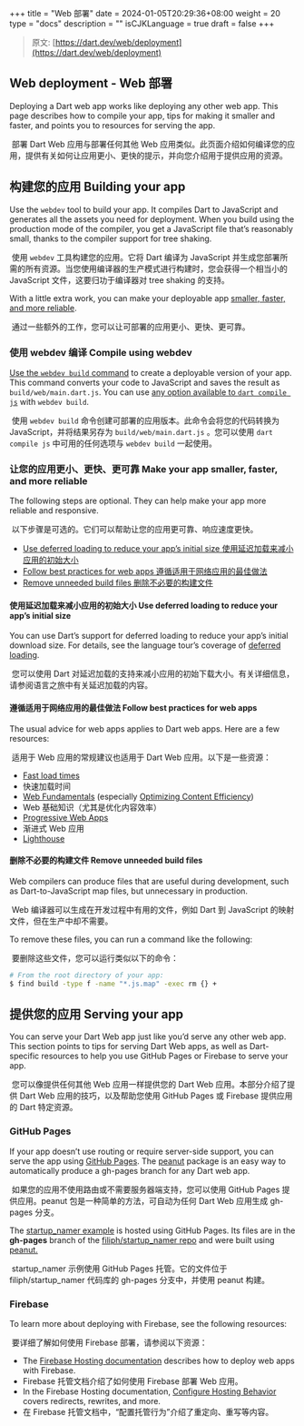 +++
title = "Web 部署"
date = 2024-01-05T20:29:36+08:00
weight = 20
type = "docs"
description = ""
isCJKLanguage = true
draft = false
+++

> 原文: [https://dart.dev/web/deployment](https://dart.dev/web/deployment)

## Web deployment  - Web 部署

Deploying a Dart web app works like deploying any other web app. This page describes how to compile your app, tips for making it smaller and faster, and points you to resources for serving the app.

​	部署 Dart Web 应用与部署任何其他 Web 应用类似。此页面介绍如何编译您的应用，提供有关如何让应用更小、更快的提示，并向您介绍用于提供应用的资源。

## 构建您的应用 Building your app 

Use the `webdev` tool to build your app. It compiles Dart to JavaScript and generates all the assets you need for deployment. When you build using the production mode of the compiler, you get a JavaScript file that’s reasonably small, thanks to the compiler support for tree shaking.

​	使用 `webdev` 工具构建您的应用。它将 Dart 编译为 JavaScript 并生成您部署所需的所有资源。当您使用编译器的生产模式进行构建时，您会获得一个相当小的 JavaScript 文件，这要归功于编译器对 tree shaking 的支持。

With a little extra work, you can make your deployable app [smaller, faster, and more reliable](https://dart.dev/web/deployment#make-your-app-smaller-faster-and-more-reliable).

​	通过一些额外的工作，您可以让可部署的应用更小、更快、更可靠。

### 使用 webdev 编译 Compile using webdev 

[Use the `webdev build` command](https://dart.dev/tools/webdev#build) to create a deployable version of your app. This command converts your code to JavaScript and saves the result as `build/web/main.dart.js`. You can use [any option available to `dart compile js`](https://dart.dev/tools/dart-compile#prod-compile-options) with `webdev build`.

​	使用 `webdev build` 命令创建可部署的应用版本。此命令会将您的代码转换为 JavaScript，并将结果另存为 `build/web/main.dart.js` 。您可以使用 `dart compile js` 中可用的任何选项与 `webdev build` 一起使用。

### 让您的应用更小、更快、更可靠 Make your app smaller, faster, and more reliable 

The following steps are optional. They can help make your app more reliable and responsive.

​	以下步骤是可选的。它们可以帮助让您的应用更可靠、响应速度更快。

- [Use deferred loading to reduce your app’s initial size
  使用延迟加载来减小应用的初始大小](https://dart.dev/web/deployment#use-deferred-loading-to-reduce-your-apps-initial-size)
- [Follow best practices for web apps
  遵循适用于网络应用的最佳做法](https://dart.dev/web/deployment#follow-best-practices-for-web-apps)
- [Remove unneeded build files
  删除不必要的构建文件](https://dart.dev/web/deployment#remove-unneeded-build-files)

#### 使用延迟加载来减小应用的初始大小 Use deferred loading to reduce your app’s initial size 

You can use Dart’s support for deferred loading to reduce your app’s initial download size. For details, see the language tour’s coverage of [deferred loading](https://dart.dev/language/libraries#lazily-loading-a-library).

​	您可以使用 Dart 对延迟加载的支持来减小应用的初始下载大小。有关详细信息，请参阅语言之旅中有关延迟加载的内容。

####  遵循适用于网络应用的最佳做法 Follow best practices for web apps

The usual advice for web apps applies to Dart web apps. Here are a few resources:

​	适用于 Web 应用的常规建议也适用于 Dart Web 应用。以下是一些资源：

- [Fast load times](https://web.dev/fast/)
- 快速加载时间
- [Web Fundamentals](https://developers.google.com/web/fundamentals/) (especially [Optimizing Content Efficiency](https://developers.google.com/web/fundamentals/performance/optimizing-content-efficiency/))
- Web 基础知识（尤其是优化内容效率）
- [Progressive Web Apps](https://web.dev/progressive-web-apps/)
- 渐进式 Web 应用
- [Lighthouse](https://developers.google.com/web/tools/lighthouse/)

#### 删除不必要的构建文件 Remove unneeded build files 

Web compilers can produce files that are useful during development, such as Dart-to-JavaScript map files, but unnecessary in production.

​	Web 编译器可以生成在开发过程中有用的文件，例如 Dart 到 JavaScript 的映射文件，但在生产中却不需要。

To remove these files, you can run a command like the following:

​	要删除这些文件，您可以运行类似以下的命令：

```sh
# From the root directory of your app:
$ find build -type f -name "*.js.map" -exec rm {} +
```

## 提供您的应用 Serving your app 

You can serve your Dart Web app just like you’d serve any other web app. This section points to tips for serving Dart Web apps, as well as Dart-specific resources to help you use GitHub Pages or Firebase to serve your app.

​	您可以像提供任何其他 Web 应用一样提供您的 Dart Web 应用。本部分介绍了提供 Dart Web 应用的技巧，以及帮助您使用 GitHub Pages 或 Firebase 提供应用的 Dart 特定资源。

### GitHub Pages

If your app doesn’t use routing or require server-side support, you can serve the app using [GitHub Pages](https://pages.github.com/). The [peanut](https://pub.dev/packages/peanut) package is an easy way to automatically produce a gh-pages branch for any Dart web app.

​	如果您的应用不使用路由或不需要服务器端支持，您可以使用 GitHub Pages 提供应用。peanut 包是一种简单的方法，可自动为任何 Dart Web 应用生成 gh-pages 分支。

The [startup_namer example](https://filiph.github.io/startup_namer/) is hosted using GitHub Pages. Its files are in the **gh-pages** branch of the [filiph/startup_namer repo](https://github.com/filiph/startup_namer) and were built using [peanut.](https://pub.dev/packages/peanut)

​	startup_namer 示例使用 GitHub Pages 托管。它的文件位于 filiph/startup_namer 代码库的 gh-pages 分支中，并使用 peanut 构建。

### Firebase

To learn more about deploying with Firebase, see the following resources:

​	要详细了解如何使用 Firebase 部署，请参阅以下资源：

- The [Firebase Hosting documentation](https://firebase.google.com/docs/hosting/) describes how to deploy web apps with Firebase.
- Firebase 托管文档介绍了如何使用 Firebase 部署 Web 应用。
- In the Firebase Hosting documentation, [Configure Hosting Behavior](https://firebase.google.com/docs/hosting/full-config) covers redirects, rewrites, and more.
- 在 Firebase 托管文档中，“配置托管行为”介绍了重定向、重写等内容。
